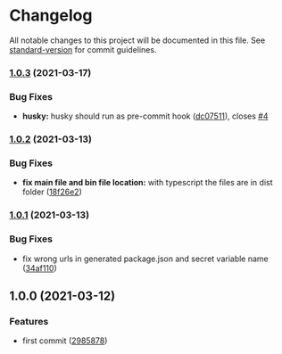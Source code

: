 # Changelog

All notable changes to this project will be documented in this file. See [standard-version](https://github.com/conventional-changelog/standard-version) for commit guidelines.

### [1.0.3](https://github.com/antoniopacheco/private-github-package/compare/v1.0.2...v1.0.3) (2021-03-17)


### Bug Fixes

* **husky:** husky should run as pre-commit hook ([dc07511](https://github.com/antoniopacheco/private-github-package/commit/dc075114dd45afb32289bcae340c892121ec3245)), closes [#4](https://github.com/antoniopacheco/private-github-package/issues/4)

### [1.0.2](https://github.com/antoniopacheco/private-github-package/compare/v1.0.1...v1.0.2) (2021-03-13)


### Bug Fixes

* **fix main file and bin file location:** with typescript the files are in dist folder ([18f26e2](https://github.com/antoniopacheco/private-github-package/commit/18f26e2459d15f1ea0eed41d4bf5f22911fe7ac7))

### [1.0.1](https://github.com/antoniopacheco/private-github-package/compare/v1.0.0...v1.0.1) (2021-03-13)


### Bug Fixes

* fix wrong urls in generated package.json and secret variable name ([34af110](https://github.com/antoniopacheco/private-github-package/commit/34af11007c0e37178a633532ac34f964e87ef7cf))

## 1.0.0 (2021-03-12)


### Features

* first commit ([2985878](https://github.com/antoniopacheco/private-github-package/commit/29858780d8495366a325db17e711dd8979aadabf))
